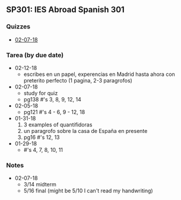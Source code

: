 ## SP301: IES Abroad Spanish 301

### Quizzes
- [02-07-18](./quizzes/02-07-18)

### Tarea (by due date)
- 02-12-18
    - escribes en un papel, experencias en Madrid hasta ahora con preterito perfecto (1 pagina, 2-3 paragrofos)
- 02-07-18
    - study for quiz
    - pg138 #'s 3, 8, 9, 12, 14
- 02-05-18
    - pg121 #'s 4 - 6, 9 - 12, 18
- 01-31-18
    1. 3 examples of quantifidoras
    2. un paragrofo sobre la casa de España en presente
    3. pg16 #'s 12, 13
- 01-29-18
    - #'s 4, 7, 8, 10, 11

### Notes
- 02-07-18
    - 3/14 midterm
    - 5/16 final (might be 5/10 I can't read my handwriting)
